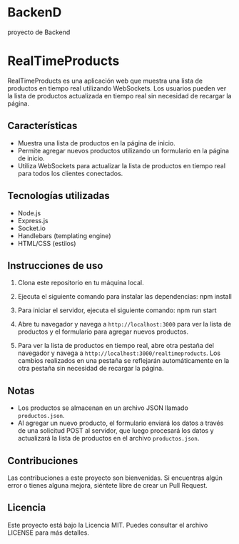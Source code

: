 # BackenD
proyecto de Backend

# RealTimeProducts

RealTimeProducts es una aplicación web que muestra una lista de productos en tiempo real utilizando WebSockets. Los usuarios pueden ver la lista de productos actualizada en tiempo real sin necesidad de recargar la página.

## Características

- Muestra una lista de productos en la página de inicio.
- Permite agregar nuevos productos utilizando un formulario en la página de inicio.
- Utiliza WebSockets para actualizar la lista de productos en tiempo real para todos los clientes conectados.

## Tecnologías utilizadas

- Node.js
- Express.js
- Socket.io
- Handlebars (templating engine)
- HTML/CSS (estilos)

## Instrucciones de uso

1. Clona este repositorio en tu máquina local.
2. Ejecuta el siguiente comando para instalar las dependencias:
npm install


3. Para iniciar el servidor, ejecuta el siguiente comando:
npm run start


4. Abre tu navegador y navega a `http://localhost:3000` para ver la lista de productos y el formulario para agregar nuevos productos.

5. Para ver la lista de productos en tiempo real, abre otra pestaña del navegador y navega a `http://localhost:3000/realtimeproducts`. Los cambios realizados en una pestaña se reflejarán automáticamente en la otra pestaña sin necesidad de recargar la página.

## Notas

- Los productos se almacenan en un archivo JSON llamado `productos.json`.
- Al agregar un nuevo producto, el formulario enviará los datos a través de una solicitud POST al servidor, que luego procesará los datos y actualizará la lista de productos en el archivo `productos.json`.

## Contribuciones

Las contribuciones a este proyecto son bienvenidas. Si encuentras algún error o tienes alguna mejora, siéntete libre de crear un Pull Request.

## Licencia

Este proyecto está bajo la Licencia MIT. Puedes consultar el archivo LICENSE para más detalles.



